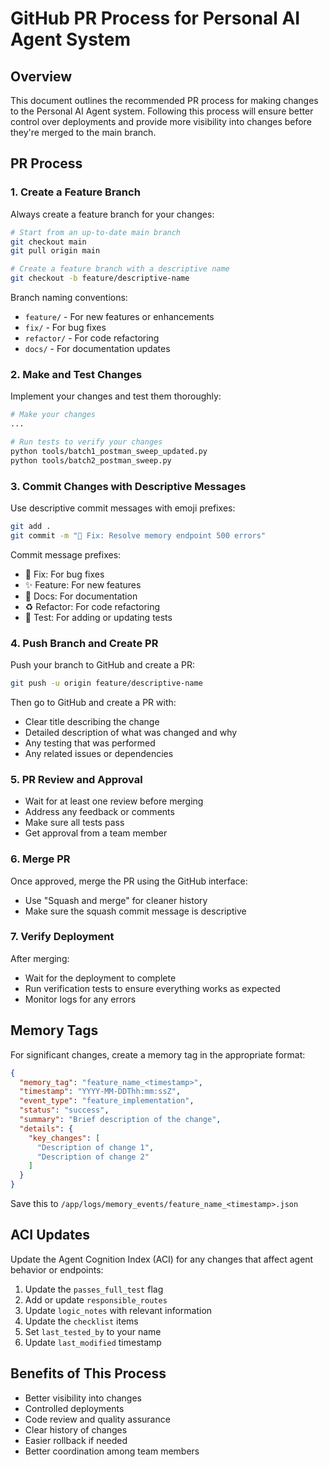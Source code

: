 # GitHub PR Process for Personal AI Agent System

## Overview

This document outlines the recommended PR process for making changes to the Personal AI Agent system. Following this process will ensure better control over deployments and provide more visibility into changes before they're merged to the main branch.

## PR Process

### 1. Create a Feature Branch

Always create a feature branch for your changes:

```bash
# Start from an up-to-date main branch
git checkout main
git pull origin main

# Create a feature branch with a descriptive name
git checkout -b feature/descriptive-name
```

Branch naming conventions:
- `feature/` - For new features or enhancements
- `fix/` - For bug fixes
- `refactor/` - For code refactoring
- `docs/` - For documentation updates

### 2. Make and Test Changes

Implement your changes and test them thoroughly:

```bash
# Make your changes
...

# Run tests to verify your changes
python tools/batch1_postman_sweep_updated.py
python tools/batch2_postman_sweep.py
```

### 3. Commit Changes with Descriptive Messages

Use descriptive commit messages with emoji prefixes:

```bash
git add .
git commit -m "🔧 Fix: Resolve memory endpoint 500 errors"
```

Commit message prefixes:
- 🔧 Fix: For bug fixes
- ✨ Feature: For new features
- 📝 Docs: For documentation
- ♻️ Refactor: For code refactoring
- 🧪 Test: For adding or updating tests

### 4. Push Branch and Create PR

Push your branch to GitHub and create a PR:

```bash
git push -u origin feature/descriptive-name
```

Then go to GitHub and create a PR with:
- Clear title describing the change
- Detailed description of what was changed and why
- Any testing that was performed
- Any related issues or dependencies

### 5. PR Review and Approval

- Wait for at least one review before merging
- Address any feedback or comments
- Make sure all tests pass
- Get approval from a team member

### 6. Merge PR

Once approved, merge the PR using the GitHub interface:
- Use "Squash and merge" for cleaner history
- Make sure the squash commit message is descriptive

### 7. Verify Deployment

After merging:
- Wait for the deployment to complete
- Run verification tests to ensure everything works as expected
- Monitor logs for any errors

## Memory Tags

For significant changes, create a memory tag in the appropriate format:

```json
{
  "memory_tag": "feature_name_<timestamp>",
  "timestamp": "YYYY-MM-DDThh:mm:ssZ",
  "event_type": "feature_implementation",
  "status": "success",
  "summary": "Brief description of the change",
  "details": {
    "key_changes": [
      "Description of change 1",
      "Description of change 2"
    ]
  }
}
```

Save this to `/app/logs/memory_events/feature_name_<timestamp>.json`

## ACI Updates

Update the Agent Cognition Index (ACI) for any changes that affect agent behavior or endpoints:

1. Update the `passes_full_test` flag
2. Add or update `responsible_routes`
3. Update `logic_notes` with relevant information
4. Update the `checklist` items
5. Set `last_tested_by` to your name
6. Update `last_modified` timestamp

## Benefits of This Process

- Better visibility into changes
- Controlled deployments
- Code review and quality assurance
- Clear history of changes
- Easier rollback if needed
- Better coordination among team members

